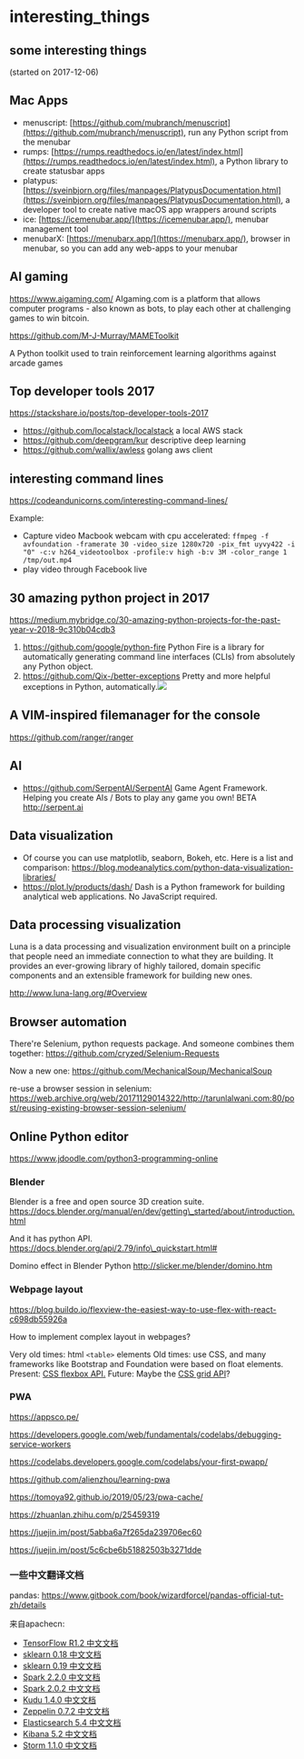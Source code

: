 # interesting\_things

## some interesting things

(started on 2017-12-06)

## Mac Apps

* menuscript: [https://github.com/mubranch/menuscript](https://github.com/mubranch/menuscript), run any Python script from the menubar
* rumps: [https://rumps.readthedocs.io/en/latest/index.html](https://rumps.readthedocs.io/en/latest/index.html), a Python library to create statusbar apps
* platypus: [https://sveinbjorn.org/files/manpages/PlatypusDocumentation.html](https://sveinbjorn.org/files/manpages/PlatypusDocumentation.html), a developer tool to create native macOS app wrappers around scripts
* ice: [https://icemenubar.app/](https://icemenubar.app/), menubar management tool
* menubarX: [https://menubarx.app/](https://menubarx.app/), browser in menubar, so you can add any web-apps to your menubar

## AI gaming

https://www.aigaming.com/ AIgaming.com is a platform that allows computer programs - also known as bots, to play each other at challenging games to win bitcoin.

https://github.com/M-J-Murray/MAMEToolkit

A Python toolkit used to train reinforcement learning algorithms against arcade games

## Top developer tools 2017

https://stackshare.io/posts/top-developer-tools-2017

* https://github.com/localstack/localstack a local AWS stack
* https://github.com/deepgram/kur descriptive deep learning
* https://github.com/wallix/awless golang aws client

## interesting command lines

https://codeandunicorns.com/interesting-command-lines/

Example:

* Capture video Macbook webcam with cpu accelerated: `ffmpeg -f avfoundation -framerate 30 -video_size 1280x720 -pix_fmt uyvy422 -i "0" -c:v h264_videotoolbox -profile:v high -b:v 3M -color_range 1 /tmp/out.mp4`
* play video through Facebook live

## 30 amazing python project in 2017

https://medium.mybridge.co/30-amazing-python-projects-for-the-past-year-v-2018-9c310b04cdb3

1. https://github.com/google/python-fire Python Fire is a library for automatically generating command line interfaces (CLIs) from absolutely any Python object.
2. https://github.com/Qix-/better-exceptions Pretty and more helpful exceptions in Python, automatically.![](https://github.com/Qix-/better-exceptions/raw/master/screenshot.png)

## A VIM-inspired filemanager for the console

https://github.com/ranger/ranger

## AI

* https://github.com/SerpentAI/SerpentAI Game Agent Framework. Helping you create AIs / Bots to play any game you own! BETA http://serpent.ai

## Data visualization

* Of course you can use matplotlib, seaborn, Bokeh, etc. Here is a list and comparison: https://blog.modeanalytics.com/python-data-visualization-libraries/
* https://plot.ly/products/dash/ Dash is a Python framework for building analytical web applications. No JavaScript required.

## Data processing visualization

Luna is a data processing and visualization environment built on a principle that people need an immediate connection to what they are building. It provides an ever-growing library of highly tailored, domain specific components and an extensible framework for building new ones.

http://www.luna-lang.org/#Overview

## Browser automation

There're Selenium, python requests package. And someone combines them together: https://github.com/cryzed/Selenium-Requests

Now a new one: https://github.com/MechanicalSoup/MechanicalSoup

re-use a browser session in selenium: https://web.archive.org/web/20171129014322/http://tarunlalwani.com:80/post/reusing-existing-browser-session-selenium/

## Online Python editor

https://www.jdoodle.com/python3-programming-online

### Blender

Blender is a free and open source 3D creation suite. https://docs.blender.org/manual/en/dev/getting\_started/about/introduction.html

And it has python API. https://docs.blender.org/api/2.79/info\_quickstart.html#

Domino effect in Blender Python http://slicker.me/blender/domino.htm

### Webpage layout

https://blog.buildo.io/flexview-the-easiest-way-to-use-flex-with-react-c698db55926a

How to implement complex layout in webpages?

Very old times: html `<table>` elements Old times: use CSS, and many frameworks like Bootstrap and Foundation were based on float elements. Present: [CSS flexbox API.](https://developer.mozilla.org/en-US/docs/Web/CSS/flex) Future: Maybe the [CSS grid API](https://developer.mozilla.org/en-US/docs/Web/CSS/grid)?

### PWA

https://appsco.pe/

https://developers.google.com/web/fundamentals/codelabs/debugging-service-workers

https://codelabs.developers.google.com/codelabs/your-first-pwapp/

https://github.com/alienzhou/learning-pwa

https://tomoya92.github.io/2019/05/23/pwa-cache/

https://zhuanlan.zhihu.com/p/25459319

https://juejin.im/post/5abba6a7f265da239706ec60

https://juejin.im/post/5c6cbe6b51882503b3271dde

### 一些中文翻译文档

pandas: https://www.gitbook.com/book/wizardforcel/pandas-official-tut-zh/details

来自apachecn:

* [TensorFlow R1.2 中文文档](http://cwiki.apachecn.org/pages/viewpage.action?pageId=10030122)
* [sklearn 0.18 中文文档](http://cwiki.apachecn.org/pages/viewpage.action?pageId=10030181)
* [sklearn 0.19 中文文档](http://sklearn.apachecn.org/cn/0.19.0/tutorial/statistical_inference/settings.html)
* [Spark 2.2.0 中文文档](http://spark.apachecn.org/docs/cn/2.2.0/)
* [Spark 2.0.2 中文文档](http://cwiki.apachecn.org/pages/viewpage.action?pageId=2883613)
* [Kudu 1.4.0 中文文档](http://cwiki.apachecn.org/pages/viewpage.action?pageId=10813594)
* [Zeppelin 0.7.2 中文文档](http://cwiki.apachecn.org/pages/viewpage.action?pageId=10030467)
* [Elasticsearch 5.4 中文文档](http://cwiki.apachecn.org/pages/viewpage.action?pageId=4260364)
* [Kibana 5.2 中文文档](http://cwiki.apachecn.org/pages/viewpage.action?pageId=8159377)
* [Storm 1.1.0 中文文档](http://storm.apachecn.org/releases/cn/1.1.0/)
